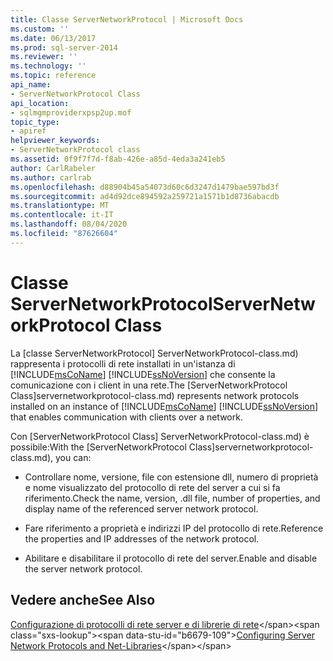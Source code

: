 ```yaml
---
title: Classe ServerNetworkProtocol | Microsoft Docs
ms.custom: ''
ms.date: 06/13/2017
ms.prod: sql-server-2014
ms.reviewer: ''
ms.technology: ''
ms.topic: reference
api_name:
- ServerNetworkProtocol Class
api_location:
- sqlmgmproviderxpsp2up.mof
topic_type:
- apiref
helpviewer_keywords:
- ServerNetworkProtocol class
ms.assetid: 0f9f7f7d-f8ab-426e-a85d-4eda3a241eb5
author: CarlRabeler
ms.author: carlrab
ms.openlocfilehash: d88904b45a54073d60c6d3247d1479bae597bd3f
ms.sourcegitcommit: ad4d92dce894592a259721a1571b1d8736abacdb
ms.translationtype: MT
ms.contentlocale: it-IT
ms.lasthandoff: 08/04/2020
ms.locfileid: "87626604"
---
```

# <a name="servernetworkprotocol-class"></a><span data-ttu-id="b6679-102">Classe ServerNetworkProtocol</span><span class="sxs-lookup"><span data-stu-id="b6679-102">ServerNetworkProtocol Class</span></span>
  <span data-ttu-id="b6679-103">La [classe ServerNetworkProtocol] ServerNetworkProtocol-class.md) rappresenta i protocolli di rete installati in un'istanza di [!INCLUDE[msCoName](../../../includes/msconame-md.md)] [!INCLUDE[ssNoVersion](../../../includes/ssnoversion-md.md)] che consente la comunicazione con i client in una rete.</span><span class="sxs-lookup"><span data-stu-id="b6679-103">The [ServerNetworkProtocol Class]servernetworkprotocol-class.md) represents network protocols installed on an instance of [!INCLUDE[msCoName](../../../includes/msconame-md.md)] [!INCLUDE[ssNoVersion](../../../includes/ssnoversion-md.md)] that enables communication with clients over a network.</span></span>  
  
 <span data-ttu-id="b6679-104">Con [ServerNetworkProtocol Class] ServerNetworkProtocol-class.md) è possibile:</span><span class="sxs-lookup"><span data-stu-id="b6679-104">With the [ServerNetworkProtocol Class]servernetworkprotocol-class.md), you can:</span></span>  
  
-   <span data-ttu-id="b6679-105">Controllare nome, versione, file con estensione dll, numero di proprietà e nome visualizzato del protocollo di rete del server a cui si fa riferimento.</span><span class="sxs-lookup"><span data-stu-id="b6679-105">Check the name, version, .dll file, number of properties, and display name of the referenced server network protocol.</span></span>  
  
-   <span data-ttu-id="b6679-106">Fare riferimento a proprietà e indirizzi IP del protocollo di rete.</span><span class="sxs-lookup"><span data-stu-id="b6679-106">Reference the properties and IP addresses of the network protocol.</span></span>  
  
-   <span data-ttu-id="b6679-107">Abilitare e disabilitare il protocollo di rete del server.</span><span class="sxs-lookup"><span data-stu-id="b6679-107">Enable and disable the server network protocol.</span></span>  
  
## <a name="see-also"></a><span data-ttu-id="b6679-108">Vedere anche</span><span class="sxs-lookup"><span data-stu-id="b6679-108">See Also</span></span>  
 <span data-ttu-id="b6679-109">[Configurazione di protocolli di rete server e di librerie di rete](https://msdn.microsoft.com/library/ms177485\(v=sql.100\).aspx)</span><span class="sxs-lookup"><span data-stu-id="b6679-109">[Configuring Server Network Protocols and Net-Libraries](https://msdn.microsoft.com/library/ms177485\(v=sql.100\).aspx)</span></span>  
  
  
